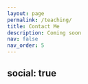 ```yaml
---
layout: page
permalink: /teaching/
title: Contact Me
description: Coming soon
nav: false
nav_order: 5
---
```


social: true  
---